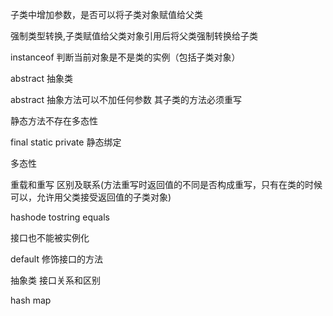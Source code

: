 子类中增加参数，是否可以将子类对象赋值给父类

强制类型转换,子类赋值给父类对象引用后将父类强制转换给子类

   instanceof 判断当前对象是不是类的实例（包括子类对象）

abstract 抽象类

abstract 抽象方法可以不加任何参数  其子类的方法必须重写

静态方法不存在多态性

final static private 静态绑定

多态性

重载和重写 区别及联系(方法重写时返回值的不同是否构成重写，只有在类的时候可以，允许用父类接受返回值的子类对象)



hashode tostring equals



接口也不能被实例化

default	修饰接口的方法



抽象类 接口关系和区别



hash map











